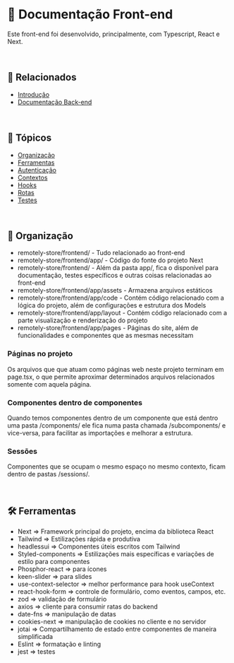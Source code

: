<h1>📖 Documentação Front-end</h1>
<p>Este front-end foi desenvolvido, principalmente, com Typescript, React e Next.</p>

<br>

<h2>🔗 Relacionados</h2>
<ul>
<li><a href="https://github.com/dhomini-rabelo/remotely-store">Introdução</a></li>
<li><a href="https://github.com/dhomini-rabelo/remotely-store/tree/main/backend">Documentação Back-end</a></li>
</ul>

<br>
<h2>🔗 Tópicos</h2>
<ul>
<li><a href="#organization">Organização</a></li>
<li><a href="#tools">Ferramentas</a></li>
<li><a href="#auth">Autenticação</a></li>
<li><a href="#contexts">Contextos</a></li>
<li><a href="#hooks">Hooks</a></li>
<li><a href="#routes">Rotas</a></li>
<li><a href="#tests">Testes</a></li>
</ul>

<br>
<h2 id="organization">🎯 Organização</h2>

<ul>

<li>remotely-store/frontend/ - Tudo relacionado ao front-end</li>
<li>remotely-store/frontend/app/ - Código do fonte do projeto Next</li>
<li>remotely-store/frontend/ - Além da pasta app/, fica o disponível para documentação, testes específicos e outras coisas relacionadas ao front-end</li>
<li>remotely-store/frontend/app/assets - Armazena arquivos estáticos</li>
<li>remotely-store/frontend/app/code - Contém código relacionado com a lógica do projeto, além de configurações e estrutura dos Models</li>
<li>remotely-store/frontend/app/layout - Contém código relacionado com a parte visualização e renderização do projeto</li>
<li>remotely-store/frontend/app/pages - Páginas do site, além de funcionalidades e componentes que as mesmas necessitam</li>

</ul>


<h3>Páginas no projeto</h3>

<p>
Os arquivos que que atuam como páginas web neste projeto terminam em page.tsx, o que permite aproximar
determinados arquivos relacionados somente com aquela página.
</p>

<h3>Componentes dentro de componentes</h3>

<p>
Quando temos componentes dentro de um componente que está dentro uma pasta /components/ ele fica numa pasta
chamada /subcomponents/ e vice-versa, para facilitar as importações e melhorar a estrutura.
</p>

<h3>Sessões</h3>

<p>
Componentes que se ocupam o mesmo espaço no mesmo contexto, ficam dentro de pastas /sessions/.
</p>

<br>
<h2 id="tools">🛠️ Ferramentas</h2>

<ul>
<li>Next => Framework principal do projeto, encima da biblioteca React</li>
<li>Tailwind => Estilizações rápida e produtiva</li>
<li>headlessui => Componentes úteis escritos com Tailwind</li>
<li>Styled-components => Estilizações mais específicas e variações de estilo para componentes</li>
<li>Phosphor-react => para ícones</li>
<li>keen-slider => para slides</li>
<li>use-context-selector => melhor performance para hook useContext</li>
<li>react-hook-form => controle de formulário, como eventos, campos, etc.</li>
<li>zod => validação de formulário</li>
<li>axios => cliente para consumir ratas do backend</li>
<li>date-fns => manipulação de datas</li>
<li>cookies-next => manipulação de cookies no cliente e no servidor</li>
<li>jotai => Compartilhamento de estado entre componentes de maneira simplificada</li>
<li>Eslint => formatação e linting</li>
<li>jest => testes</li>
</ul>